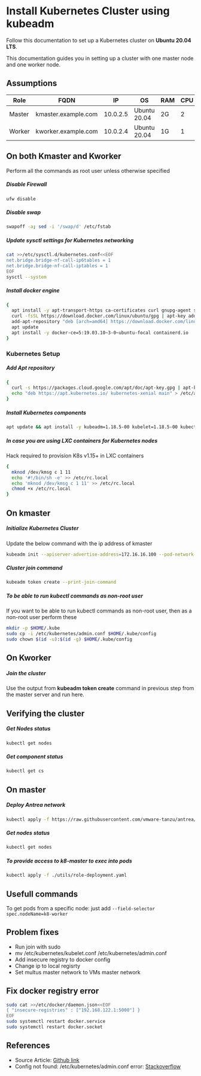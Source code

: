 # Install Kubernetes Cluster using kubeadm
Follow this documentation to set up a Kubernetes cluster on __Ubuntu 20.04 LTS__.

This documentation guides you in setting up a cluster with one master node and one worker node.

## Assumptions
|Role|FQDN|IP|OS|RAM|CPU|
|----|----|----|----|----|----|
|Master|kmaster.example.com|10.0.2.5|Ubuntu 20.04|2G|2|
|Worker|kworker.example.com|10.0.2.4|Ubuntu 20.04|1G|1|

## On both Kmaster and Kworker
Perform all the commands as root user unless otherwise specified
##### Disable Firewall
```sh
ufw disable
```
##### Disable swap
```sh
swapoff -a; sed -i '/swap/d' /etc/fstab
```
##### Update sysctl settings for Kubernetes networking
```sh
cat >>/etc/sysctl.d/kubernetes.conf<<EOF
net.bridge.bridge-nf-call-ip6tables = 1
net.bridge.bridge-nf-call-iptables = 1
EOF
sysctl --system
```
##### Install docker engine
```sh
{
  apt install -y apt-transport-https ca-certificates curl gnupg-agent software-properties-common
  curl -fsSL https://download.docker.com/linux/ubuntu/gpg | apt-key add -
  add-apt-repository "deb [arch=amd64] https://download.docker.com/linux/ubuntu $(lsb_release -cs) stable"
  apt update
  apt install -y docker-ce=5:19.03.10~3-0~ubuntu-focal containerd.io
}
```
### Kubernetes Setup
##### Add Apt repository
```sh
{
  curl -s https://packages.cloud.google.com/apt/doc/apt-key.gpg | apt-key add -
  echo "deb https://apt.kubernetes.io/ kubernetes-xenial main" > /etc/apt/sources.list.d/kubernetes.list
}
```
##### Install Kubernetes components
```sh
apt update && apt install -y kubeadm=1.18.5-00 kubelet=1.18.5-00 kubectl=1.18.5-00
```
##### In case you are using LXC containers for Kubernetes nodes
Hack required to provision K8s v1.15+ in LXC containers
```sh
{
  mknod /dev/kmsg c 1 11
  echo '#!/bin/sh -e' >> /etc/rc.local
  echo 'mknod /dev/kmsg c 1 11' >> /etc/rc.local
  chmod +x /etc/rc.local
}
```

## On kmaster
##### Initialize Kubernetes Cluster
Update the below command with the ip address of kmaster
```sh
kubeadm init --apiserver-advertise-address=172.16.16.100 --pod-network-cidr=192.168.0.0/16  --ignore-preflight-errors=all
```

##### Cluster join command
```sh
kubeadm token create --print-join-command
```

##### To be able to run kubectl commands as non-root user
If you want to be able to run kubectl commands as non-root user, then as a non-root user perform these
```sh
mkdir -p $HOME/.kube
sudo cp -i /etc/kubernetes/admin.conf $HOME/.kube/config
sudo chown $(id -u):$(id -g) $HOME/.kube/config
```

## On Kworker
##### Join the cluster
Use the output from __kubeadm token create__ command in previous step from the master server and run here.

## Verifying the cluster
##### Get Nodes status
```sh
kubectl get nodes
```
##### Get component status
```sh
kubectl get cs
```

## On master
##### Deploy Antrea network
```sh
kubectl apply -f https://raw.githubusercontent.com/vmware-tanzu/antrea/main/build/yamls/antrea.yml
```

##### Get nodes status
```sh
kubectl get nodes
```

##### To provide access to k8-master to exec into pods
```sh
kubectl apply -f ./utils/role-deployment.yaml
```

## Usefull commands

To get pods from a specific node: just add `--field-selector spec.nodeName=k8-worker`

## Problem fixes

- Run join with sudo
- mv /etc/kubernetes/kubelet.conf /etc/kubernetes/admin.conf
- Add insecure registry to docker config
- Change ip to local regisrty
- Set multus master network to VMs master network

## Fix docker registry error

```sh
sudo cat >>/etc/docker/daemon.json<<EOF
{ "insecure-registries" : ["192.168.122.1:5000"] }
EOF
sudo systemctl restart docker.service
sudo systemctl restart docker.socket
```

## References
- Source Article: [Github link](https://github.com/justmeandopensource/kubernetes/blob/master/docs/install-cluster-ubuntu-20.md)
- Config not found: /etc/kubernetes/admin.conf error: [Stackoverflow](https://stackoverflow.com/questions/66213199/config-not-found-etc-kubernetes-admin-conf-after-setting-up-kubeadm-worker)